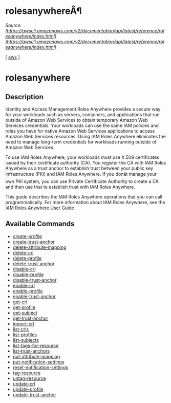 # rolesanywhereÂ¶

*Source: [https://awscli.amazonaws.com/v2/documentation/api/latest/reference/rolesanywhere/index.html](https://awscli.amazonaws.com/v2/documentation/api/latest/reference/rolesanywhere/index.html)*

[ [aws](https://awscli.amazonaws.com/v2/documentation/api/latest/reference/index.html#cli-aws) ]

# rolesanywhere

## Description

Identity and Access Management Roles Anywhere provides a secure way for your workloads such as servers, containers, and applications that run outside of Amazon Web Services to obtain temporary Amazon Web Services credentials. Your workloads can use the same IAM policies and roles you have for native Amazon Web Services applications to access Amazon Web Services resources. Using IAM Roles Anywhere eliminates the need to manage long-term credentials for workloads running outside of Amazon Web Services.

To use IAM Roles Anywhere, your workloads must use X.509 certificates issued by their certificate authority (CA). You register the CA with IAM Roles Anywhere as a trust anchor to establish trust between your public key infrastructure (PKI) and IAM Roles Anywhere. If you donât manage your own PKI system, you can use Private Certificate Authority to create a CA and then use that to establish trust with IAM Roles Anywhere.

This guide describes the IAM Roles Anywhere operations that you can call programmatically. For more information about IAM Roles Anywhere, see the [IAM Roles Anywhere User Guide](https://docs.aws.amazon.com/rolesanywhere/latest/userguide/introduction.html) .

## Available Commands

- [create-profile](https://awscli.amazonaws.com/v2/documentation/api/latest/reference/rolesanywhere/create-profile.html)
- [create-trust-anchor](https://awscli.amazonaws.com/v2/documentation/api/latest/reference/rolesanywhere/create-trust-anchor.html)
- [delete-attribute-mapping](https://awscli.amazonaws.com/v2/documentation/api/latest/reference/rolesanywhere/delete-attribute-mapping.html)
- [delete-crl](https://awscli.amazonaws.com/v2/documentation/api/latest/reference/rolesanywhere/delete-crl.html)
- [delete-profile](https://awscli.amazonaws.com/v2/documentation/api/latest/reference/rolesanywhere/delete-profile.html)
- [delete-trust-anchor](https://awscli.amazonaws.com/v2/documentation/api/latest/reference/rolesanywhere/delete-trust-anchor.html)
- [disable-crl](https://awscli.amazonaws.com/v2/documentation/api/latest/reference/rolesanywhere/disable-crl.html)
- [disable-profile](https://awscli.amazonaws.com/v2/documentation/api/latest/reference/rolesanywhere/disable-profile.html)
- [disable-trust-anchor](https://awscli.amazonaws.com/v2/documentation/api/latest/reference/rolesanywhere/disable-trust-anchor.html)
- [enable-crl](https://awscli.amazonaws.com/v2/documentation/api/latest/reference/rolesanywhere/enable-crl.html)
- [enable-profile](https://awscli.amazonaws.com/v2/documentation/api/latest/reference/rolesanywhere/enable-profile.html)
- [enable-trust-anchor](https://awscli.amazonaws.com/v2/documentation/api/latest/reference/rolesanywhere/enable-trust-anchor.html)
- [get-crl](https://awscli.amazonaws.com/v2/documentation/api/latest/reference/rolesanywhere/get-crl.html)
- [get-profile](https://awscli.amazonaws.com/v2/documentation/api/latest/reference/rolesanywhere/get-profile.html)
- [get-subject](https://awscli.amazonaws.com/v2/documentation/api/latest/reference/rolesanywhere/get-subject.html)
- [get-trust-anchor](https://awscli.amazonaws.com/v2/documentation/api/latest/reference/rolesanywhere/get-trust-anchor.html)
- [import-crl](https://awscli.amazonaws.com/v2/documentation/api/latest/reference/rolesanywhere/import-crl.html)
- [list-crls](https://awscli.amazonaws.com/v2/documentation/api/latest/reference/rolesanywhere/list-crls.html)
- [list-profiles](https://awscli.amazonaws.com/v2/documentation/api/latest/reference/rolesanywhere/list-profiles.html)
- [list-subjects](https://awscli.amazonaws.com/v2/documentation/api/latest/reference/rolesanywhere/list-subjects.html)
- [list-tags-for-resource](https://awscli.amazonaws.com/v2/documentation/api/latest/reference/rolesanywhere/list-tags-for-resource.html)
- [list-trust-anchors](https://awscli.amazonaws.com/v2/documentation/api/latest/reference/rolesanywhere/list-trust-anchors.html)
- [put-attribute-mapping](https://awscli.amazonaws.com/v2/documentation/api/latest/reference/rolesanywhere/put-attribute-mapping.html)
- [put-notification-settings](https://awscli.amazonaws.com/v2/documentation/api/latest/reference/rolesanywhere/put-notification-settings.html)
- [reset-notification-settings](https://awscli.amazonaws.com/v2/documentation/api/latest/reference/rolesanywhere/reset-notification-settings.html)
- [tag-resource](https://awscli.amazonaws.com/v2/documentation/api/latest/reference/rolesanywhere/tag-resource.html)
- [untag-resource](https://awscli.amazonaws.com/v2/documentation/api/latest/reference/rolesanywhere/untag-resource.html)
- [update-crl](https://awscli.amazonaws.com/v2/documentation/api/latest/reference/rolesanywhere/update-crl.html)
- [update-profile](https://awscli.amazonaws.com/v2/documentation/api/latest/reference/rolesanywhere/update-profile.html)
- [update-trust-anchor](https://awscli.amazonaws.com/v2/documentation/api/latest/reference/rolesanywhere/update-trust-anchor.html)